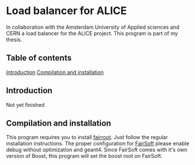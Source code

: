 # Load balancer for ALICE
In collaboration with the Amsterdam University of Applied sciences and CERN a load balancer for the ALICE project.
This program is part of my thesis.

## Table of contents
  [Introduction](#Introduction)
  [Compilation and installation](#Compilation-and-installation)


## Introduction
Not yet finished

## Compilation and installation
This program requires you to install [fairroot](https://fairroot.gsi.de/). Just follow the regular installation instructions.
The proper configuration for [FairSoft](https://github.com/FairRootGroup/FairSoft) please enable debug without optimization and geant4.
Since FairSoft comes with it's own version of Boost, this program will set the boost root on FairSoft.

